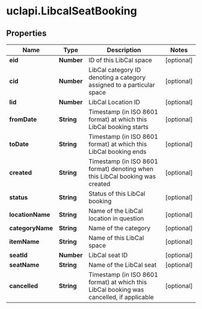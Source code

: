# uclapi.LibcalSeatBooking

## Properties

Name | Type | Description | Notes
------------ | ------------- | ------------- | -------------
**eid** | **Number** | ID of this LibCal space | [optional] 
**cid** | **Number** | LibCal category ID denoting a category assigned to a particular space | [optional] 
**lid** | **Number** | LibCal Location ID | [optional] 
**fromDate** | **String** | Timestamp (in ISO 8601 format) at which this LibCal booking starts | [optional] 
**toDate** | **String** | Timestamp (in ISO 8601 format) at which this LibCal booking ends | [optional] 
**created** | **String** | Timestamp (in ISO 8601 format) denoting when this LibCal booking was created | [optional] 
**status** | **String** | Status of this LibCal booking | [optional] 
**locationName** | **String** | Name of the LibCal location in question | [optional] 
**categoryName** | **String** | Name of the category | [optional] 
**itemName** | **String** | Name of this LibCal space | [optional] 
**seatId** | **Number** | LibCal seat ID | [optional] 
**seatName** | **String** | Name of the LibCal seat | [optional] 
**cancelled** | **String** | Timestamp (in ISO 8601 format) at which this LibCal booking was cancelled, if applicable | [optional] 


